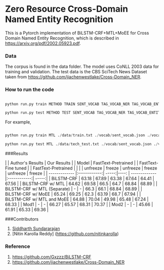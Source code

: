 # Zero Resource Cross-Domain Named Entity Recognition

This is a Pytorch implementation of BiLSTM-CRF+MTL+MoEE for Cross Domain Named Entity Recognition, which is described in https://arxiv.org/pdf/2002.05923.pdf.

### Data

The corpus is found in the data folder. The model uses CoNLL 2003 data for training and validation. The test data is the CBS SciTech News Dataset taken from https://github.com/jiachenwestlake/Cross-Domain_NER. 

### How to run the code

```python

python run.py train METHOD TRAIN SENT_VOCAB TAG_VOCAB_NER TAG_VOCAB_ENTITY [options]

python run.py test METHOD TEST SENT_VOCAB TAG_VOCAB_NER TAG_VOCAB_ENTITY MODEL [options]

```

For example,

```python

python run.py train MTL ./data/train.txt ./vocab/sent_vocab.json ./vocab/tag_vocab_ner.json ./vocab/tag_vocab_entity.json --cuda --validation-every 100 --max-decay 1 --embed-size 300 --max-epoch 100

python run.py test MTL ./data/tech_test.txt ./vocab/sent_vocab.json ./vocab/tag_vocab_ner.json ./vocab/tag_vocab_entity.json ./model/model.pth --cuda --validation-every 100 --max-decay 1 --embed-size 300 --max-epoch 100

```

###Results

| | Author's Results | Our Results |
| Model 					   | FastText-Pretrained | | FastText-Fine tuned | | FastText-Pretrained | |
| | unfreeze | freeze | unfreeze | freeze | unfreeze | freeze |
| ------------- |:------------:| -----:|----: | ------------- |:------------:| -----:|
| BiLSTM-CRF 	 			   | 63.18 | 67.89 | 63.38 | 67.64 | 64.41 | 67.56 |
| BiLSTM-CRF w/ MTL            | 64.62 | 69.58 | 66.5  | 64.7  | 68.84 | 68.89 |
| BiLSTM-CRF w/ MTL (Separate) | - 	   | - 	   | 66.3  | 66.1  | 68.84 | 68.89 |
| BiLSTM-CRF w/ MoEE 		   | 65.24 | 69.25 | 62.3  | 63.19 | 68.7  | 67.94 |
| BiLSTM-CRF w/ MTL and MoEE   | 64.88 | 70.04 | 49.98 | 65.48 | 67.24 | 68.33 |
| Mod1 						   | - 	   | -     | 66.27 | 65.57 | 68.31 | 70.37 |
| Mod2 						   | -     | -     | 45.66 | 61.91 | 65.33 | 69.36 |		


###Contributors

1. [Siddharth Sundararajan](https://github.com/Siddharthss500)
2. [Nitin Karolla Reddy] (https://github.com/nitinkarolla)

### Reference

1. https://github.com/Gxzzz/BiLSTM-CRF
2. https://github.com/jiachenwestlake/Cross-Domain_NER